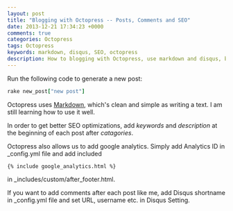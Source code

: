 ```yaml
---
layout: post
title: "Blogging with Octopress -- Posts, Comments and SEO"
date: 2013-12-21 17:34:23 +0000
comments: true
categories: Octopress
tags: Octopress
keywords: markdown, disqus, SEO, octopress
description: How to blogging with Octopress, use markdown and disqus, better SEO.
---
```


Run the following code to generate a new post:

``` ruby
rake new_post["new post"]
```
Octopress uses [Markdown](http://daringfireball.net/projects/markdown/), which's clean and simple as writing a text. I am still learning how to use it well.

In order to get better SEO optimizations, add _keywords_ and _description_ at the beginning of each post after _catagories_.

Octopress also allows us to add google analytics. Simply add Analytics ID in _config.yml file and add included

``` 
{% include google_analytics.html %} 
```
in _includes/custom/after_footer.html. 

If you want to add comments after each post like me, add Disqus shortname in _config.yml file and set URL, username etc. in Disqus Setting.   